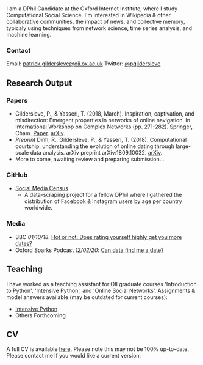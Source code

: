 #

I am a DPhil Candidate at the Oxford Internet Institute, where I study Computational Social Science. I'm interested in Wikipedia & other collaborative communities, the impact of news, and collective memory, typicaly using techniques from network science, time series analysis, and machine learning.

### Contact
Email: [patrick.gildersleve@oii.ox.ac.uk](patrick.gildersleve@oii.ox.ac.uk)
Twitter: [@pgildersleve](https://twitter.com/pgildersleve)

## Research Output

### Papers
- Gildersleve, P., & Yasseri, T. (2018, March). Inspiration, captivation, and misdirection: Emergent properties in networks of online navigation. In International Workshop on Complex Networks (pp. 271-282). Springer, Cham. [Paper](https://link.springer.com/chapter/10.1007/978-3-319-73198-8_23). [arXiv](https://arxiv.org/abs/1710.03326).
- _Preprint_ Dinh, R., Gildersleve, P., & Yasseri, T. (2018). Computational courtship: understanding the evolution of online dating through large-scale data analysis. arXiv preprint arXiv:1809.10032. [arXiv](https://arxiv.org/abs/1809.10032).
- More to come, awaiting review and preparing submission...

### GitHub
- [Social Media Census](https://github.com/pgilders/Social-Media-Census)
  - A data-scraping project for a fellow DPhil where I gathered the distribution of Facebook & Instagram users by age per country worldwide.

### Media
- BBC _01/10/18_: [Hot or not: Does rating yourself highly get you more dates?](https://www.bbc.com/news/av/technology-45700838/hot-or-not-does-rating-yourself-highly-get-you-more-dates)
- Oxford Sparks Podcast _12/02/20_: [Can data find me a date?](https://www.oxfordsparks.ox.ac.uk/content/can-data-find-me-date)

## Teaching
I have worked as a teaching assistant for OII graduate courses 'Introduction to Python', 'Intensive Python', and 'Online Social Networks'. Assignments & model answers available (may be outdated for current courses):
- [Intensive Python](https://github.com/pgilders/OII-PySDS-ModelAnswers)
- Others Forthcoming

## CV
A full CV is available [here](files/CV.pdf). Please note this may not be 100% up-to-date. Please contact me if you would like a current version.
